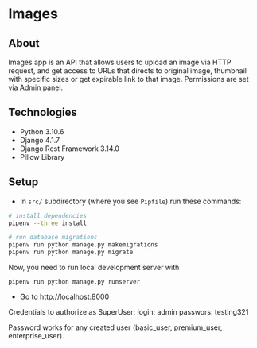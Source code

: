 # Images

## About

Images app is an API that allows users to upload an image via HTTP request, and get access to URLs that directs to original image, thumbnail with specific sizes or get expirable link to that image. Permissions are set via Admin panel.

## Technologies

* Python 3.10.6
* Django 4.1.7
* Django Rest Framework 3.14.0
* Pillow Library

## Setup

* In `src/` subdirectory (where you see `Pipfile`) run these commands:

```bash
# install dependencies
pipenv --three install

# run database migrations
pipenv run python manage.py makemigrations
pipenv run python manage.py migrate
```

Now, you need to run local development server with

```
pipenv run python manage.py runserver
```

* Go to http://localhost:8000

Credentials to authorize as SuperUser:
login: admin
passwors: testing321

Password works for any created user (basic_user, premium_user, enterprise_user). 
